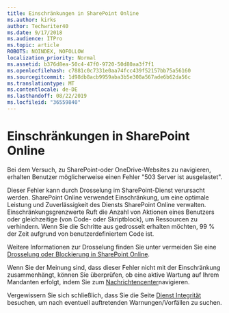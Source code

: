 ```yaml
---
title: Einschränkungen in SharePoint Online
ms.author: kirks
author: Techwriter40
ms.date: 9/17/2018
ms.audience: ITPro
ms.topic: article
ROBOTS: NOINDEX, NOFOLLOW
localization_priority: Normal
ms.assetid: b376d8ea-50c4-47f0-9720-50d80aa3f7f1
ms.openlocfilehash: c7881c0c7331e0aa74fcc439f52157bb75a56160
ms.sourcegitcommit: 1d98db8acb9959aba3b5e308a567ade6b62da56c
ms.translationtype: MT
ms.contentlocale: de-DE
ms.lasthandoff: 08/22/2019
ms.locfileid: "36559840"
---
```

# <a name="sharepoint-online-throttling"></a>Einschränkungen in SharePoint Online

Bei dem Versuch, zu SharePoint-oder OneDrive-Websites zu navigieren, erhalten Benutzer möglicherweise einen Fehler "503 Server ist ausgelastet". 

Dieser Fehler kann durch Drosselung im SharePoint-Dienst verursacht werden. SharePoint Online verwendet Einschränkung, um eine optimale Leistung und Zuverlässigkeit des Diensts SharePoint Online verwalten. Einschränkungsgrenzwerte Ruft die Anzahl von Aktionen eines Benutzers oder gleichzeitige (von Code- oder Skriptblock), um Ressourcen zu verhindern. Wenn Sie die Schritte aus gedrosselt erhalten möchten, 99 % der Zeit aufgrund von benutzerdefiniertem Code ist.

Weitere Informationen zur Drosselung finden Sie unter vermeiden Sie eine [Drosselung oder Blockierung in SharePoint Online](https://docs.microsoft.com/sharepoint/dev/general-development/how-to-avoid-getting-throttled-or-blocked-in-sharepoint-online).

Wenn Sie der Meinung sind, dass dieser Fehler nicht mit der Einschränkung zusammenhängt, können Sie überprüfen, ob eine aktive Wartung auf Ihrem Mandanten erfolgt, indem Sie zum [Nachrichtencenter](https://portal.office.com/adminportal/home#/MessageCenter)navigieren.

 Vergewissern Sie sich schließlich, dass Sie die Seite [Dienst Integrität](https://portal.office.com/adminportal/home#/servicehealth) besuchen, um nach eventuell auftretenden Warnungen/Vorfällen zu suchen.

